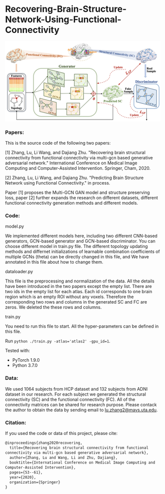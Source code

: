 # Recovering-Brain-Structure-Network-Using-Functional-Connectivity

![framework](main3.png)

### Papers:

This is the source code of the following two papers:

[1] Zhang, Lu, Li Wang, and Dajiang Zhu. "Recovering brain structural connectivity from functional connectivity via multi-gcn based generative adversarial network." International Conference on Medical Image Computing and Computer-Assisted Intervention. Springer, Cham, 2020.

[2] Zhang, Lu, Li Wang, and Dajiang Zhu. "Predicting Brain Structure Network using Functional Connectivity."  in process.

Paper [1] proposes the Multi-GCN GAN model and structure preserving loss, paper [2] further expands the research on different datasets, different functional connectivity generation methods and different models.


### Code:

model.py

We implemented different models here, including two different CNN-based generators, GCN-based generator and GCN-based discriminator. You can choose different model in train.py file. The different topology updating methods and differnet initializations of learnable combination coefficients of multiple GCNs (theta) can be directly changed in this file, and We have annotated in this file about how to change them.

dataloader.py

This file is the preprocessing and normalization of the data. All the details have been introduced in the two papers except the empty list. There are two ids in the empty list for each atlas. Each id corresponds to one brain region which is an empty ROI without any voxels. Therefore the corresponding two rows and columns in the generated SC and FC are zeros. We deleted the these rows and columns.

train.py

You need to run this file to start. All the hyper-parameters can be defined in this file.

Run `python ./train.py -atlas='atlas2' -gpu_id=1`. 

Tested with:
- PyTorch 1.9.0
- Python 3.7.0



### Data:

We used 1064 subjects from HCP dataset and 132 subjects from ADNI dataset in our research. For each subject we generated the structural connectivity (SC) and the functional connectivity (FC). All of the connectivity matrices can be shared for research purpose. Please contack the author to obtain the data by sending email to lu.zhang2@mavs.uta.edu.




### Citation:

If you used the code or data of this project,  please cite:

    @inproceedings{zhang2020recovering,
      title={Recovering brain structural connectivity from functional connectivity via multi-gcn based generative adversarial network},
      author={Zhang, Lu and Wang, Li and Zhu, Dajiang},
      booktitle={International Conference on Medical Image Computing and Computer-Assisted Intervention},
      pages={53--61},
      year={2020},
      organization={Springer}
    }


